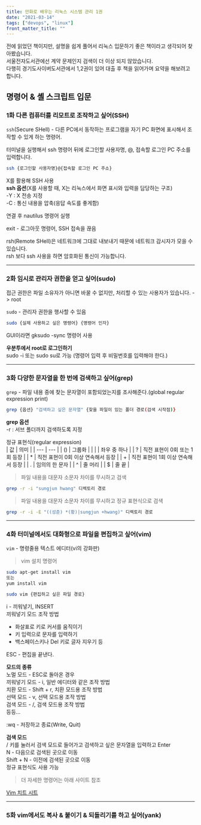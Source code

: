 ```yaml
---
title: 만화로 배우는 리눅스 시스템 관리 1권
date: "2021-03-14"
tags: ["devops", "linux"]
front_matter_title: ""
---
```


전에 읽었던 책이지만, 설명을 쉽게 풀어서 리눅스 입문하기 좋은 책이라고 생각되어 찾아봤습니다.  
서울전자도서관에선 계약 문제인지 검색이 더 이상 되지 않았습니다.  
다행히 경기도사이버도서관에서 1,2권이 있어 대출 후 책을 읽어가며 요약을 해보려고 합니다.

## 명령어 & 셸 스크립트 입문

### 1화 다른 컴퓨터를 리모트로 조작하고 싶어(SSH)

`ssh`(Secure SHell) - 다른 PC에서 동작하는 프로그램을 자기 PC 화면에 표시해서 조작할 수 있게 하는 명령어.

터미널을 실행해서 ssh 명령어 뒤에 로그인할 사용자명, @, 접속할 로그인 PC 주소를 입력합니다.

```bash
ssh {로그인할 사용자명}@{접속할 로그인 PC 주소}
```

X를 활용해 SSH 사용\
**ssh 옵션**(X를 사용할 때, X는 리눅스에서 화면 표시와 입력을 담당하는 구조)\
-Y : X 전송 지정\
-C : 통신 내용을 압축(응답 속도를 좋게함)

연결 후 nautilus 명령어 실행

exit - 로그아웃 명령어, SSH 접속을 끊음

rsh(Remote SHell)은 네트워크에 그대로 내보내기 때문에 네트워크 감시자가 모을 수 있습니다.  
rsh 보다 ssh 사용을 하면 암호화된 통신이 가능합니다.

---

### 2화 임시로 관리자 권한을 얻고 싶어(sudo)

접근 권한은 파일 소유자가 아니면 바꿀 수 없지만, 처리할 수 있는 사용자가 있습니다. -> root

`sudo` - 관리자 권한을 행사할 수 있음

```bash
sudo {실제 사용하고 싶은 명령어} {명령어 인자}
```

GUI이라면 gksudo -sync 명령어 사용

**우분투에서 root로 로그인하기**\
sudo -i 또는 sudo su로 가능 (명령어 입력 후 비밀번호를 입력해야 한다.)

---

### 3화 다양한 문자열을 한 번에 검색하고 싶어(grep)

`grep` - 파일 내용 중에 찾는 문자열이 포함되었는지를 조사해준다.(global regular expression print)

```bash
grep {옵션} "검색하고 싶은 문자열" {찾을 파일이 있는 폴더 경로(검색 시작점)}
```

**grep 옵션**\
-r : 서브 폴더까지 검색하도록 지정

정규 표현식(regular expression)  
| 값 | 의미 |
| --- | --- |
| () | 그룹화 |
| \| | 좌우 중 하나 |
| ? | 직전 표현이 0회 또는 1회 등장 |
| \* | 직전 표현이 0회 이상 연속해서 등장 |
| \+ | 직전 표현이 1회 이상 연속해서 등장 |
| . | 임의의 한 문자 |
| ^ | 줄 머리 |
| \$ | 줄 끝 |

> 파일 내용을 대문자 소문자 차이를 무시하고 검색

```bash
grep -r -i "sungjun hwang" 디렉토리 경로
```

> 파일 내용을 대문자 소문자 차이를 무시하고 정규 표현식으로 검색

```bash
grep -r -i -E "((성준) *(황)|sungjun +hwang)" 디렉토리 경로
```

---

### 4화 터미널에서도 대화형으로 파일을 편집하고 싶어(vim)

`vim` - 명령줄용 텍스트 에디터(vi의 강화판)

> vim 설치 명령어

```bash
sudo apt-get install vim
또는
yum install vim
```

```bash
sudo vim {편집하고 싶은 파일 경로}
```

i - 끼워넣기, INSERT\
끼워넣기 모드 조작 방법

- 화살표로 키로 커서를 움직이기
- 키 입력으로 문자를 입력하기
- 백스페이스키나 Del 키로 글자 지우기 등

ESC - 편집을 끝낸다.

**모드의 종류**\
노멀 모드 - ESC로 돌아온 경우\
끼워넣기 모드 - i, 일반 에디터와 같은 조작 방법\
치환 모드 - Shift + r, 치환 모드용 조작 방법\
선택 모드 - v, 선택 모드용 조작 방법\
검색 모드 - /, 검색 모드용 조작 방법\
등등...

:wq - 저장하고 종료(Write, Quit)

**검색 모드**\
/ 키를 눌러서 검색 모드로 들어가고 검색하고 싶은 문자열을 입력하고 Enter\
N - 다음으로 검색된 곳으로 이동\
Shift + N - 이전에 검색된 곳으로 이동\
정규 표현식도 사용 가능

> 더 자세한 명령어는 아래 사이트 참조

[Vim 치트 시트](https://vim.rtorr.com/lang/ko)

---

### 5화 vim에서도 복사 & 붙이기 & 되돌리기를 하고 싶어(yank)

